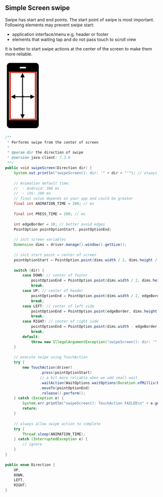 ## Simple Screen swipe

Swipe has start and end points. The start point of swipe is most
important. Following elements may prevent swipe start:
- application interface/menu e.g. header or footer
- elements that waiting tap and do not pass touch to scroll view

It is better to start swipe actions at the center of the screen to make
them more reliable.

![swipe_screen](images/simple-screen.png)

```java
/**
 * Performs swipe from the center of screen
 *
 * @param dir the direction of swipe
 * @version java-client: 7.3.0
 **/
public void swipeScreen(Direction dir) {
    System.out.println("swipeScreen(): dir: '" + dir + "'"); // always log your actions

    // Animation default time:
    //  - Android: 300 ms
    //  - iOS: 200 ms
    // final value depends on your app and could be greater
    final int ANIMATION_TIME = 200; // ms

    final int PRESS_TIME = 200; // ms

    int edgeBorder = 10; // better avoid edges
    PointOption pointOptionStart, pointOptionEnd;

    // init screen variables
    Dimension dims = driver.manage().window().getSize();

    // init start point = center of screen
    pointOptionStart = PointOption.point(dims.width / 2, dims.height / 2);

    switch (dir) {
        case DOWN: // center of footer
            pointOptionEnd = PointOption.point(dims.width / 2, dims.height - edgeBorder);
            break;
        case UP: // center of header
            pointOptionEnd = PointOption.point(dims.width / 2, edgeBorder);
            break;
        case LEFT: // center of left side
            pointOptionEnd = PointOption.point(edgeBorder, dims.height / 2);
            break;
        case RIGHT: // center of right side
            pointOptionEnd = PointOption.point(dims.width - edgeBorder, dims.height / 2);
            break;
        default:
            throw new IllegalArgumentException("swipeScreen(): dir: '" + dir + "' NOT supported");
    }

    // execute swipe using TouchAction
    try {
        new TouchAction(driver)
                .press(pointOptionStart)
                // a bit more reliable when we add small wait
                .waitAction(WaitOptions.waitOptions(Duration.ofMillis(PRESS_TIME)))
                .moveTo(pointOptionEnd)
                .release().perform();
    } catch (Exception e) {
        System.err.println("swipeScreen(): TouchAction FAILED\n" + e.getMessage());
        return;
    }

    // always allow swipe action to complete
    try {
        Thread.sleep(ANIMATION_TIME);
    } catch (InterruptedException e) {
        // ignore
    }
}

public enum Direction {
    UP,
    DOWN,
    LEFT,
    RIGHT;
}
```


